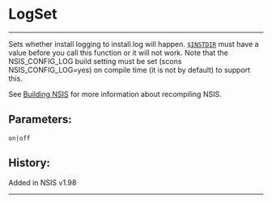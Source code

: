 # LogSet

---

Sets whether install logging to install.log will happen. [`$INSTDIR`][1] must have a value before you call this function or it will not work. Note that the NSIS\_CONFIG\_LOG build setting must be set (scons NSIS\_CONFIG\_LOG=yes) on compile time (it is not by default) to support this.

See [Building NSIS][2] for more information about recompiling NSIS.

## Parameters:

    on|off

## History:

Added in NSIS v1.98

---

[1]: ../Variables/INSTDIR.md
[2]: http://nsis.sourceforge.net/Docs//AppendixG.html#G